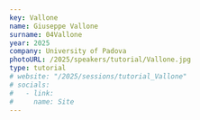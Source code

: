 ```yaml
---
key: Vallone
name: Giuseppe Vallone
surname: 04Vallone
year: 2025
company: University of Padova
photoURL: /2025/speakers/tutorial/Vallone.jpg
type: tutorial
# website: "/2025/sessions/tutorial_Vallone"
# socials:
#   - link:
#     name: Site
---
```

